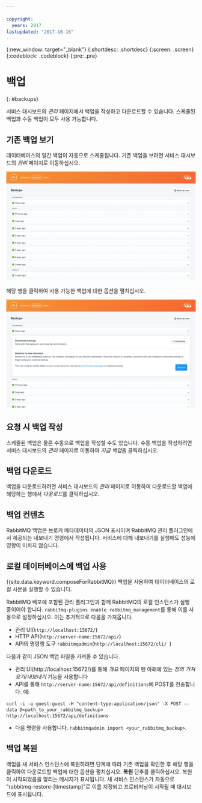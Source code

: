 ```yaml
---

copyright:
  years: 2017
lastupdated: "2017-10-16"
---
```


{:new_window: target="_blank"}
{:shortdesc: .shortdesc}
{:screen: .screen}
{:codeblock: .codeblock}
{:pre: .pre}

# 백업
{: #backups}

서비스 대시보드의 *관리* 페이지에서 백업을 작성하고 다운로드할 수 있습니다. 스케줄된 백업과 수동 백업이 모두 사용 가능합니다.

## 기존 백업 보기

데이터베이스의 일간 백업이 자동으로 스케줄됩니다. 기존 백업을 보려면 서비스 대시보드의 *관리* 페이지로 이동하십시오. 

![백업](./images/rabbitmq-backups-show.png "서비스 대시보드의 백업 목록")

해당 행을 클릭하여 사용 가능한 백업에 대한 옵션을 펼치십시오.

![백업 옵션](./images/rabbitmq-backups-options.png "백업에 대한 옵션") 

## 요청 시 백업 작성

스케줄된 백업은 물론 수동으로 백업을 작성할 수도 있습니다. 수동 백업을 작성하려면 서비스 대시보드의 *관리* 페이지로 이동하여 *지금 백업*을 클릭하십시오.

## 백업 다운로드

백업을 다운로드하려면 서비스 대시보드의 *관리* 페이지로 이동하여 다운로드할 백업에 해당하는 행에서 *다운로드*를 클릭하십시오. 

## 백업 컨텐츠

RabbitMQ 백업은 브로커 메타데이터의 JSON 표시이며 RabbitMQ 관리 플러그인에서 제공되는 내보내기 명령에서 작성됩니다. 서비스에 대해 내보내기를 실행해도 성능에 영향이 미치지 않습니다. 

## 로컬 데이터베이스에 백업 사용

{{site.data.keyword.composeForRabbitMQ}} 백업을 사용하여 데이터베이스의 로컬 사본을 실행할 수 있습니다.

RabbitMQ 배포에 포함된 관리 플러그인과 함께 RabbitMQ의 로컬 인스턴스가 실행 중이어야 합니다. `rabbitmq-plugins enable rabbitmq_management`를 통해 이를 사용으로 설정하십시오. 이는 추가적으로 다음을 가져옵니다.

* 관리 UI(`http://localhost:15672/`)
* HTTP API(`http://server-name:15672/api/`)
* API의 명령행 도구 `rabbitmqadmin`(`http://localhost:15672/cli/ `)

다음과 같이 JSON 백업 파일을 가져올 수 있습니다.

* 관리 UI(http://localhost:15672/)를 통해 _개요_ 페이지의 맨 아래에 있는 _정의 가져오기/내보내기_ 기능을 사용합니다
* API를 통해 `http://server-name:15672/api/definitions`에 POST를 전송합니다. 예:
```http
curl -i -u guest:guest -H "content-type:application/json" -X POST --data @<path_to_your_rabbitmq_backup> http://localhost:15672/api/definitions
```
* 다음 명령을 사용합니다. `rabbitmqadmin import <your_rabbitmq_backup>`.

## 백업 복원

백업을 새 서비스 인스턴스에 복원하려면 단계에 따라 기존 백업을 확인한 후 해당 행을 클릭하여 다운로드할 백업에 대한 옵션을 펼치십시오. **복원** 단추를 클릭하십시오. 복원이 시작되었음을 알리는 메시지가 표시됩니다. 새 서비스 인스턴스가 자동으로 "rabbitmq-restore-[timestamp]"로 이름 지정되고 프로비저닝이 시작될 때 대시보드에 표시됩니다.
